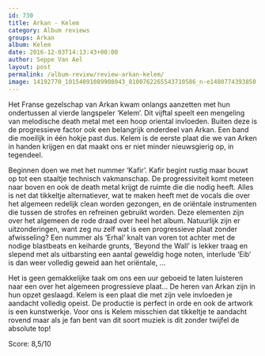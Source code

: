 ```yaml
---
id: 730
title: Arkan - Kelem
category: Album reviews
groups: Arkan
album: Kelem
date: 2016-12-03T14:13:43+00:00
author: Seppe Van Ael
layout: post
permalink: /album-review/review-arkan-kelem/
image: 14192770_10154091089908043_8100762265543710586_n-e1480774393850.jpg
---
```

Het Franse gezelschap van Arkan kwam onlangs aanzetten met hun ondertussen al vierde langspeler ‘Kelem’. Dit vijftal speelt een mengeling van melodische death metal met een hoop oriental invloeden. Buiten deze is de progressieve factor ook een belangrijk onderdeel van Arkan. Een band die moeilijk in één hokje past dus. Kelem is de eerste plaat die we van Arken in handen krijgen en dat maakt ons er niet minder nieuwsgierig op, in tegendeel.

Beginnen doen we met het nummer ‘Kafir’. Kafir begint rustig maar bouwt op tot een staaltje technisch vakmanschap. De progressiviteit komt meteen naar boven en ook de death metal krijgt de ruimte die die nodig heeft. Alles is net dat tikkeltje alternatiever, wat te maken heeft met de vocals die over het algemeen redelijk clean worden gezongen, en de oriëntale instrumenten die tussen de strofes en refreinen gebruikt worden. Deze elementen zijn over het algemeen de rode draad over heel het album. Natuurlijk zijn er uitzonderingen, want zeg nu zelf wat is een progressieve plaat zonder afwisseling? Een nummer als ‘Erhal’ knalt van voren tot achter met de nodige blastbeats en keiharde grunts, ‘Beyond the Wall’ is lekker traag en slepend met als uitbarsting een aantal geweldig hoge noten, interlude ‘Eib’ is dan weer volledig geweid aan het oriëntale, …

Het is geen gemakkelijke taak om ons een uur geboeid te laten luisteren naar een over het algemeen progressieve plaat… De heren van Arkan zijn in hun opzet geslaagd. Kelem is een plaat die met zijn vele invloeden je aandacht volledig opeist. De productie is perfect in orde en ook de artwork is een kunstwerkje. Voor ons is Kelem misschien dat tikkeltje te aandacht rovend maar als je fan bent van dit soort muziek is dit zonder twijfel de absolute top!

Score: 8,5/10


